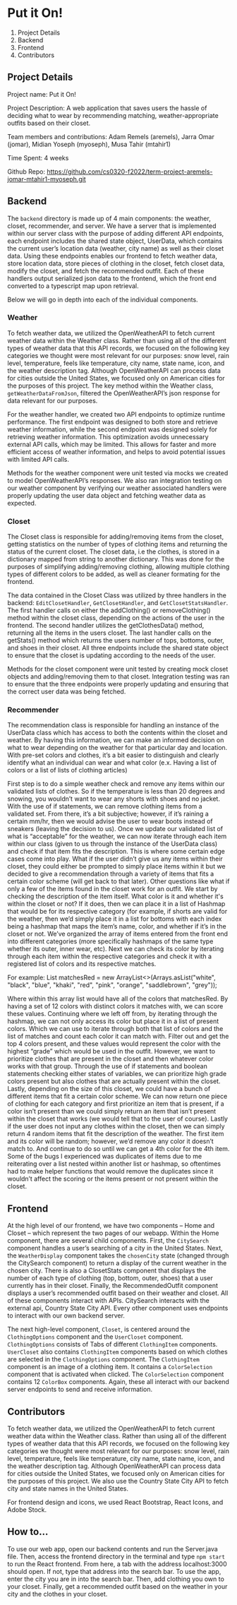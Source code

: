 # Put it On!
1. Project Details
2. Backend
3. Frontend 
4. Contributors 

## Project Details
Project name: Put it On!

Project Description: A web application that saves users the hassle of deciding what to wear by recommending matching, weather-appropriate outfits based on their closet. 

Team members and contributions: Adam Remels (aremels), Jarra Omar (jomar), Midian Yoseph (myoseph), Musa Tahir (mtahir1) 

Time Spent: 4 weeks

Github Repo: https://github.com/cs0320-f2022/term-project-aremels-jomar-mtahir1-myoseph.git 

## Backend 
The `backend` directory is made up of 4 main components: the weather, closet, recommender, and server. We have a server that is implemented within our server class with the purpose of adding different API endpoints, each endpoint includes the shared state object, UserData, which contains the current user’s location data (weather, city name) as well as their closet data. Using these endpoints enables our frontend to fetch weather data, store location data, store pieces of clothing in the closet, fetch closet data, modify the closet, and fetch the recommended outfit. Each of these handlers output serialized json data to the frontend, which the front end converted to a typescript map upon retrieval.

Below we will go in depth into each of the individual components.  

### Weather
To fetch weather data, we utilized the OpenWeatherAPI to fetch current weather data within the Weather class. Rather than using all of the different types of weather data that this API records, we focused on the following key categories we thought were most relevant for our purposes: snow level, rain level, temperature, feels like temperature, city name, state name, icon, and the weather description tag. Although OpenWeatherAPI can process data for cities outside the United States, we focused only on American cities for the purposes of this project. The key method within the Weather class, `getWeatherDataFromJson`, filtered the OpenWeatherAPI’s json response for data relevant for our purposes.

For the weather handler, we created two API endpoints to optimize runtime performance. The first endpoint was designed to both store and retrieve weather information, while the second endpoint was designed solely for retrieving weather information. This optimization avoids unnecessary external API calls, which may be limited. This allows for faster and more efficient access of weather information, and helps to avoid potential issues with limited API calls. 

 Methods for the weather component were unit tested via mocks we created to model OpenWeatherAPI’s responses. We also ran integration testing on our weather component by verifying our weather associated handlers were properly updating the user data object and fetching weather data as expected. 

### Closet 
The Closet class is responsible for adding/removing items from the closet, getting statistics on the number of types of clothing items and returning the status of the current closet. The closet data, i.e the clothes, is stored in a dictionary mapped from string to another dictionary. This was done for the purposes of simplifying adding/removing clothing, allowing multiple clothing types of different colors to be added, as well as cleaner formating for the frontend. 

The data contained in the Closet Class was utilized by three handlers in the backend: `EditClosetHandler`, `GetClosetHandler`, and `GetClosetStatsHandler`. The first handler calls on either the addClothing() or removeClothing() method within the closet class, depending on the actions of the user in the frontend. The second handler utilizes the getClothesData() method, returning all the items in the users closet. The last handler calls on the getStats() method which returns the users number of tops, bottoms, outer, and shoes in their closet. All three endpoints include the shared state object to ensure that the closet is updating according to the needs of the user.  

Methods for the closet component were unit tested by creating mock closet objects and adding/removing them to that closet. Integration testing was ran to ensure that the three endpoints were properly updating and ensuring that the correct user data was being fetched. 

### Recommender

The recommendation class is responsible for handling an instance of the UserData class which has access to both the contents within the closet and weather. By having this information, we can make an informed decision on what to wear depending on the weather for that particular day and location. With pre-set colors and clothes, it’s a bit easier to distinguish and clearly identify what an individual can wear and what color (e.x. Having a list of colors or a list of lists of clothing articles)

First step is to do a simple weather check and remove any items within our validated lists of clothes. So if the temperature is less than 20 degrees and snowing, you wouldn’t want to wear any shorts with shoes and no jacket. With the use of if statements, we can remove clothing items from a validated set. From there, it’s a bit subjective; however, if it’s raining a certain mm/hr, then we would advise the user to wear boots instead of sneakers (leaving the decision to us). Once we update our validated list of what is “acceptable” for the weather, we can now iterate through each item within our class (given to us through the instance of the UserData class) and check if that item fits the description. This is where some certain edge cases come into play. What if the user didn’t give us any items within their closet, they could either be prompted to simply place items within it but we decided to give a recommendation through a variety of items that fits a certain color scheme (will get back to that later). Other questions like what if only a few of the items found in the closet work for an outfit. We start by checking the description of the item itself. What color is it and whether it's within the closet or not? If it does, then we can place it in a list of Hashmap that would be for its respective category (for example, if shorts are valid for the weather, then we’d simply place it in a list for bottoms with each index being a hashmap that maps the item’s name, color, and whether if it’s in the closet or not. We’ve organized the array of items entered from the front end into different categories (more specifically hashmaps of the same type whether its outer, inner wear, etc). Next we can check its color by iterating through each item within the respective categories and check it with a registered list of colors and its respective matches. 

For example: 
List<String> matchesRed = new ArrayList<>(Arrays.asList("white", "black", "blue", "khaki", "red", "pink", "orange", "saddlebrown", "grey"));

Where within this array list would have all of the colors that matchesRed. By having a set of 12 colors with distinct colors it matches with, we can score these values. Continuing where we left off from, by iterating through the hashmap, we can not only access its color but place it in a list of present colors. Which we can use to iterate through both that list of colors and the list of matches and count each color it can match with. Filter out and get the top 4 colors present, and these values would represent the color with the highest “grade” which would be used in the outfit. However, we want to prioritize clothes that are present in the closet and then whatever color works with that group. Through the use of if statements and boolean statements checking either states of variables, we can prioritize high grade colors present but also clothes that are actually present within the closet. Lastly, depending on the size of this closet, we could have a bunch of different items that fit a certain color scheme. We can now return one piece of clothing for each category and first prioritize an item that is present, if a color isn’t present than we could simply return an item that isn’t present within the closet that works (we would tell that to the user of course). Lastly if the user does not input any clothes within the closet, then we can simply return 4 random items that fit the description of the weather. The first item and its color will be random; however, we’d remove any color it doesn’t match to. And continue to do so until we can get a 4th color for the 4th item. 
Some of the bugs I experienced was duplicates of items due to me reiterating over a list nested within another list or hashmap, so oftentimes had to make helper functions that would remove the duplicates since it wouldn’t affect the scoring or the items present or not present within the closet.


## Frontend
At the high level of our frontend, we have two components – Home and Closet – which represent the two pages of our webapp. Within the Home component, there are several child components. First, the `CitySearch` component handles a user’s searching of a city in the United States. Next, the `WeatherDisplay` component takes the `chosenCity` state (changed through the CitySearch component) to return a display of the current weather in the chosen city. There is also a ClosetStats component that displays the number of each type of clothing (top, bottom, outer, shoes) that a user currently has in their closet. Finally, the RecommendedOutfit component displays a user’s recommended outfit based on their weather and closet. All of these components interact with APIs. CitySearch interacts with the external api, Country State City API. Every other component uses endpoints to interact with our own backend server.

The next high-level component, `Closet`, is centered around the `ClothingOptions` component and the `UserCloset` component. `ClothingOptions` consists of Tabs of different `ClothingItem` components. `UserCloset` also contains `ClothingItem` components based on which clothes are selected in the `ClothingOptions` component. The `ClothingItem` component is an image of a clothing item. It contains a `ColorSelection` component that is activated when clicked. The `ColorSelection` component contains 12 `ColorBox` components. Again, these all interact with our backend server endpoints to send and receive information.

## Contributors 

To fetch weather data, we utilized the OpenWeatherAPI to fetch current weather data within the Weather class. Rather than using all of the different types of weather data that this API records, we focused on the following key categories we thought were most relevant for our purposes: snow level, rain level, temperature, feels like temperature, city name, state name, icon, and the weather description tag. Although OpenWeatherAPI can process data for cities outside the United States, we focused only on American cities for the purposes of this project. We also use the Country State City API to fetch city and state names in the United States.

For frontend design and icons, we used React Bootstrap, React Icons, and Adobe Stock.

## How to...
To use our web app, open our backend contents and run the Server.java file. Then, access the frontend directory in the terminal and type `npm start` to run the React frontend. From here, a tab with the address localhost:3000 should open. If not, type that address into the search bar. To use the app, enter the city you are in into the search bar. Then, add clothing you own to your closet. Finally, get a recommended outfit based on the weather in your city and the clothes in your closet.


